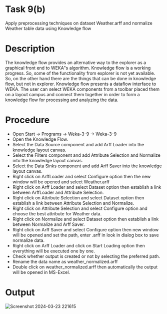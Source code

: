 # Task 9(b)
Apply preprocessing techniques on dataset Weather.arff and normalize Weather table data using Knowledge flow
# Description
The knowledge flow provides an alternative way to the explorer as a graphical front end to
WEKA‟s algorithm. Knowledge flow is a working progress. So, some of the functionality from
explorer is not yet available. So, on the other hand there are the things that can be done in
knowledge flow, but not in explorer. Knowledge flow presents a dataflow interface to WEKA.
The user can select WEKA components from a toolbar placed them on a layout campus and
connect them together in order to form a knowledge flow for processing and analyzing the data.
# Procedure
- Open Start -> Programs -> Weka-3-9 -> Weka-3-9
- Open the Knowledge Flow.
- Select the Data Source component and add Arff Loader into the knowledge layout canvas.
- Select the Filters component and add Attribute Selection and Normalize into the knowledge
layout canvas.
- Select the Data Sinks component and add Arff Saver into the knowledge layout canvas.
- Right click on ArffLoader and select Configure option then the new window will be opened
and select Weather.arff
- Right click on Arff Loader and select Dataset option then establish a link between ArffLoader and Attribute Selection.
- Right click on Attribute Selection and select Dataset option then establish a link between
Attribute Selection and Normalize.
- Right click on Attribute Selection and select Configure option and choose the best attribute
for Weather data.
- Right click on Normalize and select Dataset option then establish a link between Normalize
and Arff Saver.
- Right click on Arff Saver and select Configure option then new window will be opened and
set the path, enter .arff in look in dialog box to save normalize data.
- Right click on Arff Loader and click on Start Loading option then everything will be
executed one by one.
- Check whether output is created or not by selecting the preferred path.
- Rename the data name as weather_normalized.arff
- Double click on weather_normalized.arff then automatically the output will be opened in MS-Excel.
# Output

![Screenshot 2024-03-23 221615](https://github.com/prabhasg03/Task-Codes/assets/121883587/6caf8f2f-ce15-4780-9af7-aa4095855c88)
